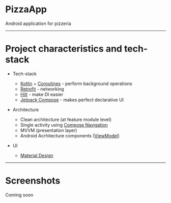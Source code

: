 # PizzaApp
Android application for pizzeria

---
# Project characteristics and tech-stack

* Tech-stack
  * [Kotlin](https://kotlinlang.org/) + [Coroutines](https://kotlinlang.org/docs/reference/coroutines-overview.html) - perform background operations
  * [Retrofit](https://square.github.io/retrofit/) - networking
  * [Hilt](https://developer.android.com/training/dependency-injection/hilt-android) - make DI easier
  * [Jetpack Compose](https://developer.android.com/jetpack/compose) - makes perfect declarative UI

* Architecture
  * Clean architecture (at feature module level)
  * Single activity using [Compose Navigation](https://developer.android.com/jetpack/compose/navigation)
  * MVVM (presentation layer)
  * Android Acrhitecture components ([ViewModel](https://developer.android.com/topic/libraries/architecture/viewmodel))

* UI
  * [Material Design](https://material.io/)


---
# Screenshots

Coming soon
